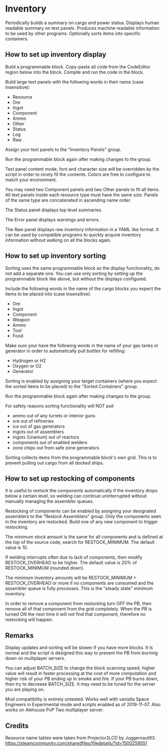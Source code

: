 # Inventory

Periodically builds a summary on cargo and power status.
Displays human readable summary on text panels.
Produces machine readable information to be used by other programs.
Optionally sorts items into specific containers.

## How to set up inventory display

Build a programmable block.
Copy-paste all code from the CodeEditor region below into the block.
Compile and run the code in the block.

Build large text panels with the following words in their name (case insensitive):
- Resource
- Ore
- Ingot
- Component
- Ammo
- Other
- Status
- Log
- Raw

Assign your text panels to the "Inventory Panels" group.

Run the programmable block again after making changes to the group.

Text panel content mode, font and character size will be overridden
by the script in order to nicely fit the contents. Colors are free
to configure to match your environment.

You may need two Component panels and two Other panels to fit all items.
All text panels inside each resource type must have the same size.
Panels of the same type are concatenated in ascending name order.

The Status panel displays top level summaries.

The Error panel displays warnings and errors.

The Raw panel displays raw inventory information in a YAML like format.
It can be used by compatible programs to quickly acquire inventory
information without walking on all the blocks again.

## How to set up inventory sorting

Sorting uses the same programmable block as the display functionality,
do not add a separate one. You can use only sorting by setting up the
programmable block like above, but without the displays configured.

Include the following words in the name of the cargo blocks you expect
the items to be placed into (case insensitive):
- Ore
- Ingot
- Component
- Weapon
- Ammo
- Tool
- Food

Make sure your have the following words in the name of your gas tanks or
generator in order to automatically pull bottles for refilling:
- Hydrogen or H2
- Oxygen or O2
- Generator

Sorting is enabled by assigning your target containers (where you expect
the sorted items to be placed) to the "Sorted Containers" group.

Run the programmable block again after making changes to the group.

For safety reasons sorting functionality will NOT pull
- ammo out of any turrets or interior guns
- ore out of refineries
- ice out of gas generators
- ingots out of assemblers
- ingots (Uranium) out of reactors
- components out of enabled welders
- zone chips out from safe zone generators

Sorting collects items from the programmable block's own grid.
This is to prevent pulling out cargo from all docked ships.

## How to set up restocking of components

It is useful to restock the components automatically if the inventory
drops below a certain level, so welding can continue uninterrupted
without manually managing the assembler queues.

Restocking of components can be enabled by assigning your designated
assemblers to the "Restock Assemblers" group. Only the components seen
in the inventory are restocked. Build one of any new component to
trigger restocking.

The minimum stock amount is the same for all components and is defined
at the top of the source code, search for RESTOCK_MINIMUM. The default
value is 10.

If welding interrupts often due to lack of components, then modify
RESTOCK_OVERHEAD to be higher. The default value is 20% of
RESTOCK_MINIMUM (rounded down).

The minimum inventory amounts will be RESTOCK_MINIMUM + RESTOCK_OVERHEAD
or more if no components are consumed and the assembler queue is fully
processes. This is the "steady state" minimum inventory.

In order to remove a component from restocking turn OFF the PB, then
remove all of that component from the grid completely. When the PB is
turned ON the next time it will not find that component, therefore no
restocking will happen.

## Remarks

Display updates and sorting will be slower if you have more blocks.
It is normal and the script is designed this way to prevent the PB
from burning down on multiplayer servers.

You can adjust BATCH_SIZE to change the block scanning speed, higher
value will result in faster processing at the cost of more computation
and higher risk of your PB ending up in smoke and fire. If your
PB burns down, then try to decrease BATCH_SIZE. It may need to be
tuned for the server you are playing on.

Mod compatibility is entirely untested. Works well with vanialla Space Engineers
in Experimental mode and scripts enabled as of 2019-11-07. Also works
on Alehouse PvP Two multiplayer server.

## Credits

Resource name tables were taken from Projector2LCD by Juggernaut93:
https://steamcommunity.com/sharedfiles/filedetails/?id=1500259551